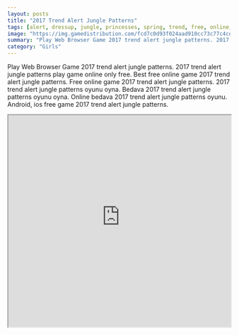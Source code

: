 ```yaml
---
layout: posts
title: "2017 Trend Alert Jungle Patterns"
tags: [alert, dressup, jungle, princesses, spring, trend, free, online, games, oyna, game, free, games, play, play, games]
image: "https://img.gamedistribution.com/fcd7c0d93f024aad910cc73c77c4ce01.jpg"
summary: "Play Web Browser Game 2017 trend alert jungle patterns. 2017 trend alert jungle patterns play game online only free. Best free online game 2017 trend alert jungle patterns. Free online game 2017 trend alert jungle patterns. 2017 trend alert jungle patterns oyunu oyna. Bedava 2017 trend alert jungle patterns oyunu oyna. Online bedava 2017 trend alert jungle patterns oyunu. Android, ios free game 2017 trend alert jungle patterns."
category: "Girls"
---
```


Play Web Browser Game 2017 trend alert jungle patterns. 2017 trend alert jungle patterns play game online only free. Best free online game 2017 trend alert jungle patterns. Free online game 2017 trend alert jungle patterns. 2017 trend alert jungle patterns oyunu oyna. Bedava 2017 trend alert jungle patterns oyunu oyna. Online bedava 2017 trend alert jungle patterns oyunu. Android, ios free game 2017 trend alert jungle patterns.

<iframe width="100%" height="480px;" src="https://html5.gamedistribution.com/fcd7c0d93f024aad910cc73c77c4ce01/"></iframe>